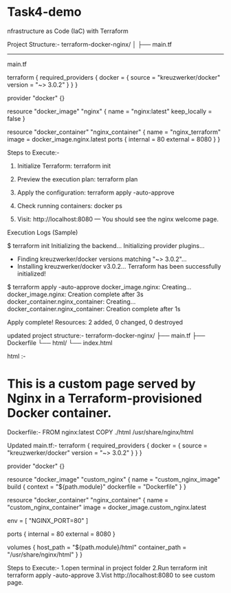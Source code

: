# Task4-demo
nfrastructure as Code (IaC) with Terraform

Project Structure:-
terraform-docker-nginx/
│
├── main.tf


---

main.tf

terraform {
  required_providers {
    docker = {
      source  = "kreuzwerker/docker"
      version = "~> 3.0.2"
    }
  }
}

provider "docker" {}

resource "docker_image" "nginx" {
  name         = "nginx:latest"
  keep_locally = false
}

resource "docker_container" "nginx_container" {
  name  = "nginx_terraform"
  image = docker_image.nginx.latest
  ports {
    internal = 80
    external = 8080
  }
}

Steps to Execute:-
1. Initialize Terraform:
terraform init

2. Preview the execution plan:
terraform plan

3. Apply the configuration:
terraform apply -auto-approve

4. Check running containers:
docker ps

5. Visit: http://localhost:8080 — You should see the nginx welcome page.

Execution Logs (Sample)

$ terraform init
Initializing the backend...
Initializing provider plugins...
- Finding kreuzwerker/docker versions matching "~> 3.0.2"...
- Installing kreuzwerker/docker v3.0.2...
Terraform has been successfully initialized!

$ terraform apply -auto-approve
docker_image.nginx: Creating...
docker_image.nginx: Creation complete after 3s
docker_container.nginx_container: Creating...
docker_container.nginx_container: Creation complete after 1s

Apply complete! Resources: 2 added, 0 changed, 0 destroyed

updated project structure:-
terraform-docker-nginx/
├── main.tf
├── Dockerfile
└── html/
    └── index.html

html :-
<!DOCTYPE html>
<html>
<head><title>Hello from Terraform Docker!</title></head>
<body>
  <h1>This is a custom page served by Nginx in a Terraform-provisioned Docker container.</h1>
</body>
</html>

Dockerfile:-
FROM nginx:latest
COPY ./html /usr/share/nginx/html

Updated main.tf:-
terraform {
  required_providers {
    docker = {
      source  = "kreuzwerker/docker"
      version = "~> 3.0.2"
    }
  }
}

provider "docker" {}

resource "docker_image" "custom_nginx" {
  name         = "custom_nginx_image"
  build {
    context = "${path.module}"
    dockerfile = "Dockerfile"
  }
}

resource "docker_container" "nginx_container" {
  name  = "custom_nginx_container"
  image = docker_image.custom_nginx.latest

  env = [
    "NGINX_PORT=80"
  ]

  ports {
    internal = 80
    external = 8080
  }

  volumes {
    host_path      = "${path.module}/html"
    container_path = "/usr/share/nginx/html"
  }
}

Steps to Execute:-
1.open terminal in project folder 
2.Run
terraform init
terraform apply -auto-approve
3.Vist http://localhost:8080 to see custom page.
